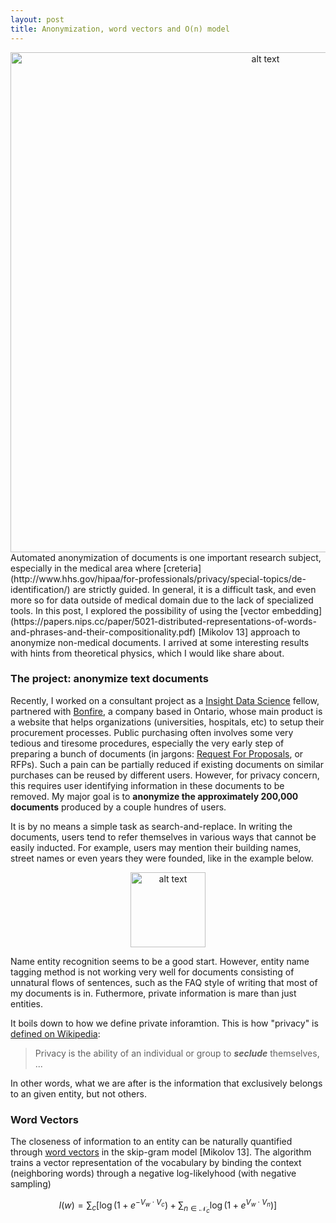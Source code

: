 ```yaml
---
layout: post
title: Anonymization, word vectors and O(n) model
---
```

<center> <img src="http://archive2.cra.org/ccc/files/images/privacy.jpg" alt="alt text" width="800px"> </center>
Automated anonymization of documents is one important research subject, especially in the medical area where [creteria](http://www.hhs.gov/hipaa/for-professionals/privacy/special-topics/de-identification/) are strictly guided. In general, it is a difficult task, and even more so for data outside of medical domain due to the lack of specialized tools. In this post, I explored the possibility of using the [vector embedding](https://papers.nips.cc/paper/5021-distributed-representations-of-words-and-phrases-and-their-compositionality.pdf) [Mikolov 13] approach to anonymize non-medical documents. I arrived at some interesting results with hints from theoretical physics, which I would like share about. 


### The project: anonymize text documents

Recently, I worked on a consultant project as a [Insight Data Science](http://insightdatascience.com/) fellow, partnered with [Bonfire](http://gobonfire.com), a company based in Ontario, whose main product is a website that helps organizations (universities, hospitals, etc) to setup their procurement processes. Public purchasing often involves some very tedious and tiresome procedures, especially the very early step of preparing a bunch of documents (in jargons: [Request For Proposals](https://en.wikipedia.org/wiki/Request_for_proposal), or RFPs). Such a pain can be partially reduced if existing documents on similar purchases can be reused by different users. However, for privacy concern, this requires user identifying information in these documents to be removed. My major goal is to **anonymize the approximately 200,000 documents** produced by a couple hundres of users. 

It is by no means a simple task as search-and-replace. In writing the documents, users tend to refer themselves in various ways that cannot be easily inducted. For example, users may mention their building names, street names or even years they were founded, like in the example below.

<center> <img src="{{ site.baseurl }}/images/utopia.png" alt="alt text" height="120px"> </center>

Name entity recognition seems to be a good start. However, entity name tagging method is not working very well for documents consisting of unnatural flows of sentences, such as the FAQ style of writing that most of my documents is in. Futhermore, private information is mare than just entities. 

It boils down to how we define private inforamtion. This is how "privacy" is [defined on Wikipedia](https://en.wikipedia.org/wiki/Privacy): 

> Privacy is the ability of an individual or group to ***seclude*** themselves, ...

In other words, what we are after is the information that exclusively belongs to an given entity, but not others.

### Word Vectors

The closeness of information to an entity can be naturally quantified through [word vectors](https://papers.nips.cc/paper/5021-distributed-representations-of-words-and-phrases-and-their-compositionality.pdf) in the skip-gram model [Mikolov 13]. The algorithm trains a vector representation of the vocabulary by binding the context (neighboring words) through a negative log-likelyhood (with negative sampling)

$$
l(w) =  \sum_{c} \big[ \log(1+ e^{-V_w \cdot V_c}) + \sum_{n\in \mathcal{N}_c}\log (1+e^{ V_w\cdot V_n}) \big ]
$$




